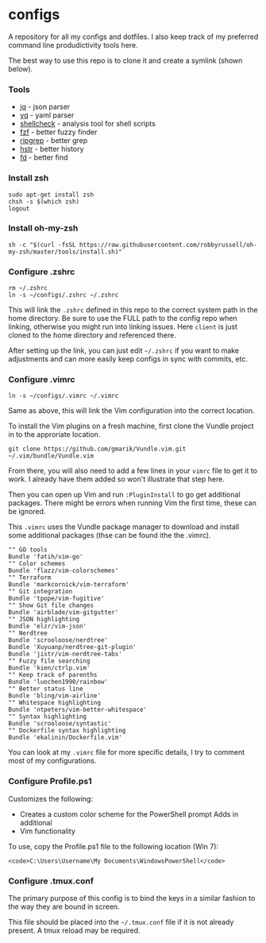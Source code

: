 configs
=======

A repository for all my configs and dotfiles.  I also keep track of my preferred command line produdictivity tools here.

The best way to use this repo is to clone it and create a symlink (shown below).

### Tools

* [jq](https://stedolan.github.io/jq/) - json parser
* [yq](https://github.com/mikefarah/yq) - yaml parser
* [shellcheck](https://github.com/koalaman/shellcheck) - analysis tool for shell scripts
* [fzf](https://github.com/junegunn/fzf) - better fuzzy finder 
* [ripgrep](https://github.com/BurntSushi/ripgrep) - better grep
* [hstr](https://github.com/dvorka/hstr) - better history
* [fd](https://github.com/sharkdp/fd) - better find

### Install zsh

```
sudo apt-get install zsh
chsh -s $(which zsh)
logout
```

### Install oh-my-zsh

```
sh -c "$(curl -fsSL https://raw.githubusercontent.com/robbyrussell/oh-my-zsh/master/tools/install.sh)"
```

### Configure .zshrc

```
rm ~/.zshrc
ln -s ~/configs/.zshrc ~/.zshrc
```

This will link the `.zshrc` defined in this repo to the correct system path in the home directory.  Be sure to use the FULL path to the config repo when linking, otherwise you might run into linking issues.  Here `client` is just cloned to the home directory and referenced there.

After setting up the link, you can just edit `~/.zshrc` if you want to make adjustments and can more easily keep configs in sync with commits, etc.

### Configure .vimrc

```
ln -s ~/configs/.vimrc ~/.vimrc
```

Same as above, this will link the Vim configuration into the correct location.
 
To install the Vim plugins on a fresh machine, first clone the Vundle project in to the approriate location.

```
git clone https://github.com/gmarik/Vundle.vim.git ~/.vim/bundle/Vundle.vim
```

From there, you will also need to add a few lines in your `vimrc` file to get
it to work.  I already have them added so won't illustrate that step here.

Then you can open up Vim and run `:PluginInstall` to go get additional packages.  There
might be errors when running Vim the first time, these can be ignored.

This `.vimrc` uses the Vundle package manager to download and install some additional
packages (thse can be found ithe the .vimrc).

```
"" GO tools
Bundle 'fatih/vim-go'
"" Color schemes
Bundle 'flazz/vim-colorschemes'
"" Terraform
Bundle 'markcornick/vim-terraform'
"" Git integration
Bundle 'tpope/vim-fugitive'
"" Show Git file changes
Bundle 'airblade/vim-gitgutter'
"" JSON highlighting
Bundle 'elzr/vim-json'
"" Nerdtree
Bundle 'scrooloose/nerdtree'
Bundle 'Xuyuanp/nerdtree-git-plugin'
Bundle 'jistr/vim-nerdtree-tabs'
"" Fuzzy file searching
Bundle 'kien/ctrlp.vim'
"" Keep track of parenths
Bundle 'luochen1990/rainbow'
"" Better status line
Bundle 'bling/vim-airline'
"" Whitespace highlighting
Bundle 'ntpeters/vim-better-whitespace'
"" Syntax highlighting
Bundle 'scrooloose/syntastic'
"" Dockerfile syntax highlighting
Bundle 'ekalinin/Dockerfile.vim'
```

You can look at my `.vimrc` file for more specific details, I try to comment
most of my configurations.

### Configure Profile.ps1

Customizes the following:

* Creates a custom color scheme for the PowerShell prompt Adds in additional
* Vim functionality

To use, copy the Profile.ps1 file to the following location (Win 7):

```
<code>C:\Users\Username\My Documents\WindowsPowerShell</code>
```

### Configure .tmux.conf

The primary purpose of this config is to bind the keys in a similar fashion to
the way they are bound in screen.

This file should be placed into the <code>~/.tmux.conf</code> file if it is not
already present.  A tmux reload may be required.
